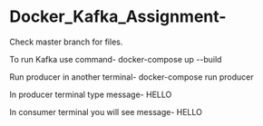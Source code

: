 # Docker_Kafka_Assignment-

Check master branch for files.

To run Kafka use command- docker-compose up --build

Run producer in another terminal- docker-compose run producer

In producer terminal type message- HELLO

In consumer terminal you will see message- HELLO
